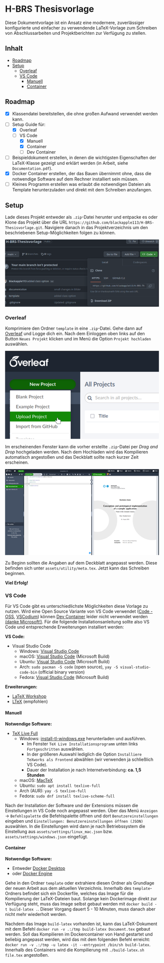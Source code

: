 # H-BRS Thesisvorlage <!-- omit in toc -->

Diese Dokumentvorlage ist ein Ansatz eine modernere, zuverlässiger konfigurierte und einfacher zu verwendende LaTeX-Vorlage zum Schreiben von Abschlussarbeiten und Projektberichten zur Verfügung zu stellen.

## Inhalt <!-- omit in toc -->
- [Roadmap](#roadmap)
- [Setup](#setup)
  - [Overleaf](#overleaf)
  - [VS Code](#vs-code)
    - [Manuell](#manuell)
    - [Container](#container)

## Roadmap

* [x] Klassendatei bereitstellen, die ohne großen Aufwand verwendet werden kann.
* [ ] Setup Guide für:
  * [x] Overleaf
  * [ ] VS Code
    * [x] Manuell
    * [x] Container
    * [ ] Dev Container
* [ ] Beispieldokument erstellen, in denen die wichtigsten Eigenschaften der LaTeX-Klasse gezeigt und erklärt werden (in Arbeit, siehe `Documentation.pdf`).
* [x] Docker Container erstellen, der das Bauen übernimmt ohne, dass die notwendige Software auf dem Rechner installiert sein müssen.
* [ ] Kleines Programm erstellen was erlaubt die notwendigen Dateien als Template herunterzuladen und direkt mit dem Schreiben anzufangen.

## Setup

Lade dieses Projekt entweder als `.zip`-Datei herunter und entpacke es oder Klone das Projekt über die URL `https://github.com/blackapple113/H-BRS-Thesisvorlage.git`. Navigiere danach in das Projektverzeichnis um den beschriebenen Setup-Möglichkeiten folgen zu können.

<div align="center">

![Download project](assets/images/github_download_project.png)

</div>

### Overleaf
Komprimiere den Ordner `template` in eine `.zip`-Datei. Gehe dann auf [Overleaf](https://overleaf.com) und Logge dich ein. Nach dem Einloggen oben links auf den Button `Neues Projekt` klicken und im Menü die Option `Projekt hochladen` auswählen.

<div align="center">

![Overleaf upload project](assets/images/overleaf_upload_project.png)

</div>

Im erscheinenden Fenster kann die vorher erstellte `.zip`-Datei per *Drag and Drop* hochgeladen werden. Nach dem Hochladen wird das Kompilieren automatisch angestoßen und das Deckblatt sollte nach kurzer Zeit erscheinen.

<div align="center">

![Overleaf compiled new project](asset/../assets/images/overleaf_compiled_new_project.png)

</div>

Zu Beginn sollten die Angaben auf dem Deckblatt angepasst werden. Diese befinden sich unter `assets/utility/meta.tex`. Jetzt kann das Schreiben beginnen. 

**Viel Erfolg!**

### VS Code

Für VS Code gibt es unterschiedlichste Möglichkeiten diese Vorlage zu nutzen. Wird eine Open Source Variante von VS Code verwendet ([Code - OSS](https://github.com/microsoft/vscode), [VSCodium](https://vscodium.com/)) können [Dev Container](https://containers.dev/) leider nicht verwendet werden [(danke Microsoft!)](https://github.com/microsoft/vscode-remote-release/issues/1886#issuecomment-561493608). Für die folgende Installationsanleitung sollte also VS Code und entsprechende Erweiterungen installiert werden:

**VS Code:**
- Visual Studio Code
  - Windows: [Visual Studio Code](https://code.visualstudio.com/)
  - macOS: [Visual Studio Code](https://code.visualstudio.com/) (Microsoft Build)
  - Ubuntu: [Visual Studio Code](https://code.visualstudio.com/) (Microsoft Build)
  - Arch: `sudo pacman -S code` (open source), `yay -S visual-studio-code-bin` (official binary version)
  - Fedora: [Visual Studio Code](https://code.visualstudio.com/) (Microsoft Build)

**Erweiterungen:**
- [LaTeX Workshop](https://marketplace.visualstudio.com/items?itemName=James-Yu.latex-workshop)
- [LTeX](https://marketplace.visualstudio.com/items?itemName=valentjn.vscode-ltex) (empfohlen)

#### Manuell

**Notwendige Software:**
- [TeX Live Full](https://tug.org/texlive/)
  - Windows: [install-tl-windows.exe](https://tug.org/texlive/windows.html) herunterladen und ausführen.
    - Im Fenster `TeX Live Installationsprogramm` unten links `Fortgeschritten` auswählen.
    - In der größeren Auswahl lediglich die Option `Installiere TeXworks als Frontend` abwählen (wir verwenden ja schließlich VS Code).
    - Dauer der Installation je nach Internetverbindung: **ca. 1,5 Stunden**
  - macOS: [MacTeX](https://www.tug.org/mactex/mactex-download.html)
  - Ubuntu: `sudo apt install texlive-full`
  - Arch (AUR): `yay -S texlive-full`
  - Fedora: `sudo dnf install texlive-scheme-full`

<!-- - (eventuell muss noch `biber` über die TeX Live Paketverwaltung heruntergeladen werden mit `tlmgr install biber`) -->

Nach der Installation der Software und der Extensions müssen die Einstellungen in VS Code noch angepasst werden. Über das Menü `Anzeigen` → `Befehlspalette` die Befehlspalette öffnen und dort `Benutzereinstellungen` eingeben und `Einstellungen: Benutzereinstellungen öffnen (JSON)` auswählen. In die Einstellungen wird dann je nach Betriebssystem die Einstellung aus `assets/settings/linux_mac.json` bzw. `assets/settings/windows.json` eingefügt.


#### Container

**Notwendige Software:**
  - Entweder [Docker Desktop](https://docs.docker.com/desktop/)
  - oder [Docker Engine](https://docs.docker.com/engine/)

Gehe in den Ordner `template` oder extrahiere diesen Ordner als Grundlage der neuen Arbeit aus dem aktuellen Verzeichnis. Innerhalb des `template`-Ordners befindet sich ein Dockerfile, welches das Image für die Kompilierung der LaTeX-Dateien baut. Solange kein Dockerimage direkt zur Verfügung steht, muss das Image selbst gebaut werden mit `docker build -t build-latex .`. Dieser Vorgang dauert 5 - 10 Minuten, muss danach aber nicht mehr wiederholt werden.

Nachdem das Image `build-latex` vorhanden ist, kann das LaTeX-Dokument mit dem Befehl `docker run -v .:/tmp build-latex Document.tex` gebaut werden. Soll das Kompilieren im Dockercontainer von Hand gestartet und beliebig angepasst werden, wird das mit dem folgenden Befehl erreicht: `docker run -v .:/tmp -u latex -it --entrypoint /bin/sh build-latex`. Innerhalb des Containers wird die Kompilierung mit `./build-latex.sh file.tex` angestoßen.

<!-- 
### Dev Container
**Notwendige Software:**
- Visual Studio Code
  - Windows: [Visual Studio Code](https://code.visualstudio.com/)
  - Ubuntu: [Visual Studio Code](https://code.visualstudio.com/) (Microsoft Build)
  - Arch: `sudo pacman -S code` (open source), `yay -S visual-studio-code-bin` (official binary version)
  - Fedora: [Visual Studio Code](https://code.visualstudio.com/) (Microsoft Build)

**Extensions**
- [Dev Containers](https://marketplace.visualstudio.com/items?itemName=ms-vscode-remote.remote-containers) **Geht nur mit den Microsoft und offiziellen Versionen**


Vor der Verwendung des Templates sollte sichergestellt werden, dass [Inkscape](https://inkscape.org/de/), [Python](https://www.python.org) und das Pythonpaket [Pygments](https://pygments.org/) auf dem System installiert sind.

Danach kann die Ordnerstruktur `template` einfach als Vorlage für das Dokument verwendet werden. `Document.tex` ist die Hauptdatei, in der alles geschrieben oder mit `\input` importiert wird. Ich empfehle die Aufteilung der Kapitel/Abschnitte in einzelne Dateien in den Ordner `chapter`. Als Klassenoption muss mindestens die Sprachangabe `german` oder `english` gegeben werden.

Angaben über den Titel des Dokuments, den Autor usw. finden sich unter `template/assets/utility/meta.tex`. Das muss einmal gesetzt werden und bleibt dann in der Regel fix. Für den Buildprozess sollte `latexmk` verwendet werden.

⚠️ Weitere Informationen für die Verwendung der Klasse folgen im Beispieldokument. ⚠️ -->
